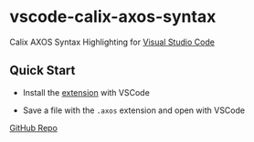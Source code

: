 # vscode-calix-axos-syntax

Calix AXOS Syntax Highlighting for [Visual Studio Code](https://code.visualstudio.com/)

## Quick Start

* Install the [extension](https://marketplace.visualstudio.com/items?itemName=) with VSCode

* Save a file with the `.axos` extension and open with VSCode

[GitHub Repo](https://github.com/tjdub/vscode-calix-axos-syntax)
